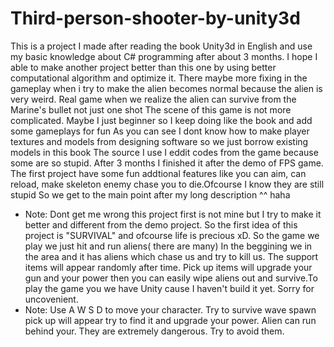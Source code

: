 # Third-person-shooter-by-unity3d
This is a project I made after reading the book Unity3d in English and use my basic knowledge about C# programming after about 3 months. 
I hope I able to make another project better than this one by using better computational algorithm and optimize it.
There maybe more fixing in the gameplay when i try to make the alien becomes normal because the alien is very weird. Real game when we realize the alien can survive from the Marine's bullet not just one shot
The scene of this game is not more complicated. Maybe I just beginner so I keep doing like the book and add some gameplays for fun
As you can see I dont know how to make player textures and models from designing software so we just borrow existing models in this book
The source I use I eddit codes from the game because some are so stupid. After 3 months I finished it after the demo of FPS game. 
The first project have some fun addtional features like you can aim, can reload, make skeleton enemy chase you to die.Ofcourse I know they are still stupid
So we get to the main point after my long description ^^ haha
* Note: Dont get me wrong this project first is not mine but I try to make it better and different from the demo project.
So the first idea of this project is "SURVIVAL" and ofcourse life is precious xD. So the game we play we just hit and run aliens( there are many)
In the beggining we in the area and it has aliens which chase us and try to kill us. The support items will appear randomly after time.
Pick up items will upgrade your gun and your power then you can easily wipe aliens out and survive.To play the game you we have Unity cause I haven't build it yet. Sorry for uncovenient.
* Note: Use A W S D to move your character. Try to survive wave spawn pick up will appear try to find it and upgrade your power.
Alien can run behind your. They are extremely dangerous. Try to avoid them. 
